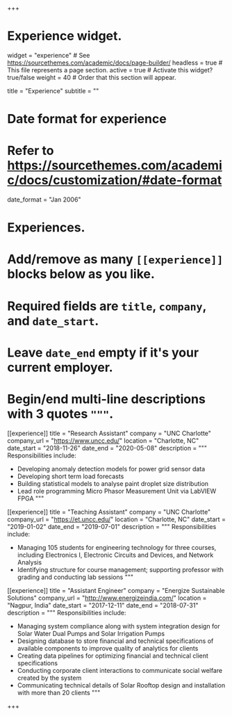 +++
# Experience widget.
widget = "experience"  # See https://sourcethemes.com/academic/docs/page-builder/
headless = true  # This file represents a page section.
active = true  # Activate this widget? true/false
weight = 40  # Order that this section will appear.

title = "Experience"
subtitle = ""

# Date format for experience
#   Refer to https://sourcethemes.com/academic/docs/customization/#date-format
date_format = "Jan 2006"

# Experiences.
#   Add/remove as many `[[experience]]` blocks below as you like.
#   Required fields are `title`, `company`, and `date_start`.
#   Leave `date_end` empty if it's your current employer.
#   Begin/end multi-line descriptions with 3 quotes `"""`.
[[experience]]
  title = "Research Assistant"
  company = "UNC Charlotte"
  company_url = "https://www.uncc.edu/"
  location = "Charlotte, NC"
  date_start = "2018-11-26"
  date_end = "2020-05-08"
  description = """
  Responsibilities include:
  
  * Developing anomaly detection models for power grid sensor data 
  * Developing short term load forecasts
  * Building statistical models to analyse paint droplet size distribution
  * Lead role programming Micro Phasor Measurement Unit via LabVIEW FPGA
  """

[[experience]]
  title = "Teaching Assistant"
  company = "UNC Charlotte"
  company_url = "https://et.uncc.edu/"
  location = "Charlotte, NC"
  date_start = "2019-01-02"
  date_end = "2019-07-01"
  description = """
  Responsibilities include:
  
  * Managing 105 students for engineering technology for three courses, including Electronics I, Electronic Circuits and Devices, and Network Analysis
  * Identifying structure for course management; supporting professor with grading and conducting lab sessions
  """

[[experience]]
  title = "Assistant Engineer"
  company = "Energize Sustainable Solutions"
  company_url = "http://www.energizeindia.com/"
  location = "Nagpur, India"
  date_start = "2017-12-11"
  date_end = "2018-07-31"
  description = """
  Responsibilities include:
  
  * Managing system compliance along with system integration design for Solar Water Dual Pumps and Solar Irrigation Pumps 
  * Designing database to store financial and technical specifications of available components to improve quality of analytics for clients
  * Creating data pipelines for optimizing financial and technical client specifications
  * Conducting corporate client interactions to communicate social welfare created by the system
  * Communicating technical details of Solar Rooftop design and installation with more than 20 clients
  """

+++
